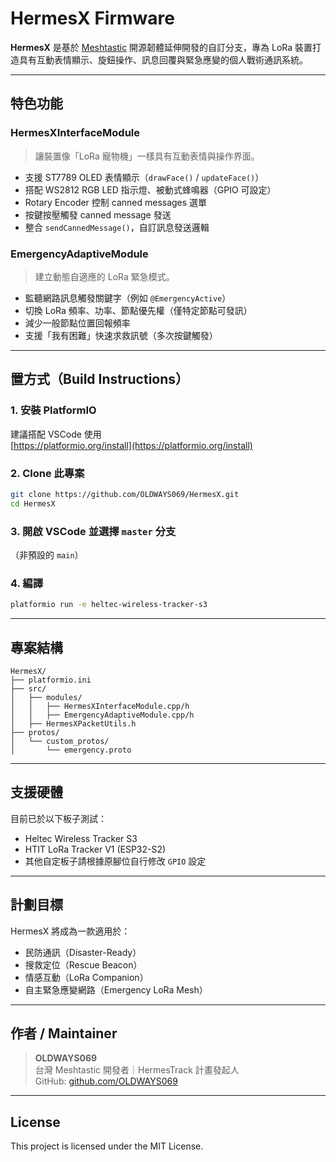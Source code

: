 
# HermesX Firmware

**HermesX** 是基於 [Meshtastic](https://github.com/meshtastic/Meshtastic-device) 開源韌體延伸開發的自訂分支，專為 LoRa 裝置打造具有互動表情顯示、旋鈕操作、訊息回覆與緊急應變的個人戰術通訊系統。

---

##  特色功能

### HermesXInterfaceModule

> 讓裝置像「LoRa 寵物機」一樣具有互動表情與操作界面。

- 支援 ST7789 OLED 表情顯示（`drawFace()` / `updateFace()`）
- 搭配 WS2812 RGB LED 指示燈、被動式蜂鳴器（GPIO 可設定）
- Rotary Encoder 控制 canned messages 選單
- 按鍵按壓觸發 canned message 發送
- 整合 `sendCannedMessage()`，自訂訊息發送邏輯

### EmergencyAdaptiveModule

> 建立動態自適應的 LoRa 緊急模式。

- 監聽網路訊息觸發關鍵字（例如 `@EmergencyActive`）
- 切換 LoRa 頻率、功率、節點優先權（僅特定節點可發訊）
- 減少一般節點位置回報頻率
- 支援「我有困難」快速求救訊號（多次按鍵觸發）

---

##  置方式（Build Instructions）

### 1. 安裝 PlatformIO

建議搭配 VSCode 使用  
 [https://platformio.org/install](https://platformio.org/install)

### 2. Clone 此專案

```bash
git clone https://github.com/OLDWAYS069/HermesX.git
cd HermesX
```

### 3. 開啟 VSCode 並選擇 `master` 分支

（非預設的 `main`）

### 4. 編譯

```bash
platformio run -e heltec-wireless-tracker-s3
```

---

## 專案結構

```plaintext
HermesX/
├── platformio.ini
├── src/
│   ├── modules/
│   │   ├── HermesXInterfaceModule.cpp/h
│   │   ├── EmergencyAdaptiveModule.cpp/h
│   ├── HermesXPacketUtils.h
├── protos/
│   └── custom_protos/
│       └── emergency.proto
```

---

## 支援硬體

目前已於以下板子測試：

- Heltec Wireless Tracker S3
- HTIT LoRa Tracker V1 (ESP32-S2)
- 其他自定板子請根據原腳位自行修改 `GPIO` 設定

---

## 計劃目標

HermesX 將成為一款適用於：

- 民防通訊（Disaster-Ready）
- 搜救定位（Rescue Beacon）
- 情感互動（LoRa Companion）
- 自主緊急應變網路（Emergency LoRa Mesh）

---

## 作者 / Maintainer

> **OLDWAYS069**  
> 台灣 Meshtastic 開發者｜HermesTrack 計畫發起人  
> GitHub: [github.com/OLDWAYS069](https://github.com/OLDWAYS069)

---

## License

This project is licensed under the MIT License.

